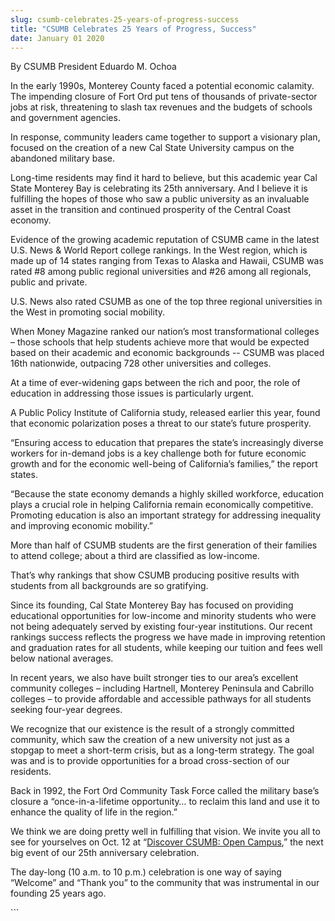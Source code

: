 ```yaml
---
slug: csumb-celebrates-25-years-of-progress-success
title: "CSUMB Celebrates 25 Years of Progress, Success"
date: January 01 2020
---
```


 
<p>By CSUMB President Eduardo M. Ochoa</p>
<p>
  In the early 1990s, Monterey County faced a potential economic calamity. The
  impending closure of Fort Ord put tens of thousands of private-sector jobs at
  risk, threatening to slash tax revenues and the budgets of schools and
  government agencies.
</p>
<p>
  In response, community leaders came together to support a visionary plan,
  focused on the creation of a new Cal State University campus on the abandoned
  military base.
</p>
<p>
  Long-time residents may find it hard to believe, but this academic year Cal
  State Monterey Bay is celebrating its 25th anniversary. And I believe it is
  fulfilling the hopes of those who saw a public university as an invaluable
  asset in the transition and continued prosperity of the Central Coast economy.
</p>
<p>
  Evidence of the growing academic reputation of CSUMB came in the latest U.S.
  News &amp; World Report college rankings. In the West region, which is made up
  of 14 states ranging from Texas to Alaska and Hawaii, CSUMB was rated #8 among
  public regional universities and #26 among all regionals, public and private.
</p>
<p>
  U.S. News also rated CSUMB as one of the top three regional universities in
  the West in promoting social mobility.
</p>
<p>
  When Money Magazine ranked our nation’s most transformational colleges – those
  schools that help students achieve more that would be expected based on their
  academic and economic backgrounds -- CSUMB was placed 16th nationwide,
  outpacing 728 other universities and colleges.
</p>
<p>
  At a time of ever-widening gaps between the rich and poor, the role of
  education in addressing those issues is particularly urgent.
</p>
<p>
  A Public Policy Institute of California study, released earlier this year,
  found that economic polarization poses a threat to our state’s future
  prosperity.
</p>
<p>
  “Ensuring access to education that prepares the state’s increasingly diverse
  workers for in-demand jobs is a key challenge both for future economic growth
  and for the economic well-being of California’s families,” the report states.
</p>
<p>
  “Because the state economy demands a highly skilled workforce, education plays
  a crucial role in helping California remain economically competitive.
  Promoting education is also an important strategy for addressing inequality
  and improving economic mobility.”
</p>
<p>
  More than half of CSUMB students are the first generation of their families to
  attend college; about a third are classified as low-income.
</p>
<p>
  That’s why rankings that show CSUMB producing positive results with students
  from all backgrounds are so gratifying.
</p>
<p>
  Since its founding, Cal State Monterey Bay has focused on providing
  educational opportunities for low-income and minority students who were not
  being adequately served by existing four-year institutions. Our recent
  rankings success reflects the progress we have made in improving retention and
  graduation rates for all students, while keeping our tuition and fees well
  below national averages.
</p>
<p>
  In recent years, we also have built stronger ties to our area’s excellent
  community colleges – including Hartnell, Monterey Peninsula and Cabrillo
  colleges – to provide affordable and accessible pathways for all students
  seeking four-year degrees.
</p>
<p>
  We recognize that our existence is the result of a strongly committed
  community, which saw the creation of a new university not just as a stopgap to
  meet a short-term crisis, but as a long-term strategy. The goal was and is to
  provide opportunities for a broad cross-section of our residents.
</p>
<p>
  Back in 1992, the Fort Ord Community Task Force called the military base’s
  closure a “once-in-a-lifetime opportunity… to reclaim this land and use it to
  enhance the quality of life in the region.”
</p>
<p>
  We think we are doing pretty well in fulfilling that vision. We invite you all
  to see for yourselves on Oct. 12 at “<a href="/discover"
    >Discover CSUMB: Open Campus</a
  >,” the next big event of our 25th anniversary celebration.
</p>
<p>
  The day-long (10 a.m. to 10 p.m.) celebration is one way of saying “Welcome”
  and “Thank you” to the community that was instrumental in our founding 25
  years ago.
</p>
```
